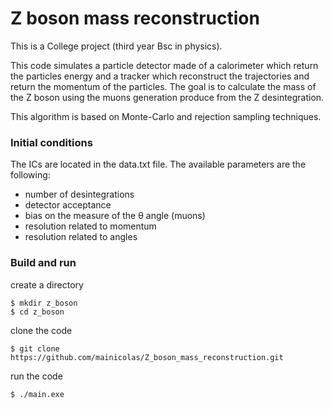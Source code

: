 # Z boson mass reconstruction

This is a College project (third year Bsc in physics).

This code simulates a particle detector made of a calorimeter which return the particles energy and a tracker which reconstruct the trajectories and return the momentum of the particles. The goal is to calculate the mass of the Z boson using the muons generation produce from the Z desintegration.

This algorithm is based on Monte-Carlo and rejection sampling techniques.

### Initial conditions
The ICs are located in the data.txt file. The available parameters are the following:
* number of desintegrations
* detector acceptance
* bias on the measure of the θ angle (muons)
* resolution related to momentum
* resolution related to angles

### Build and run
create a directory
```
$ mkdir z_boson
$ cd z_boson
```

clone the code
```
$ git clone https://github.com/mainicolas/Z_boson_mass_reconstruction.git
```

run the code
```
$ ./main.exe
```


